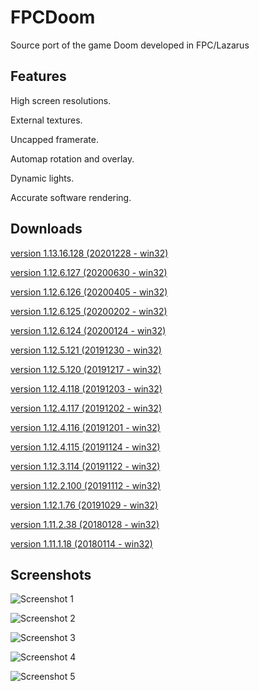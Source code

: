 # FPCDoom
Source port of the game Doom developed in FPC/Lazarus

## Features
High screen resolutions.

External textures.

Uncapped framerate.

Automap rotation and overlay.

Dynamic lights.

Accurate software rendering.

## Downloads
[version 1.13.16.128 (20201228 - win32)](https://sourceforge.net/projects/fpcdoom/files/FPCDoom_1.12.6.127/FPCDoom_1.13.16.128_bin.zip/download)

[version 1.12.6.127 (20200630 - win32)](https://sourceforge.net/projects/fpcdoom/files/FPCDoom_1.12.6.127/FPCDoom_1.12.6.127_bin.zip/download)

[version 1.12.6.126 (20200405 - win32)](https://sourceforge.net/projects/fpcdoom/files/FPCDoom_1.12.6.126/FPCDoom_1.12.6.126_bin.zip/download)

[version 1.12.6.125 (20200202 - win32)](https://sourceforge.net/projects/fpcdoom/files/FPCDoom_1.12.6.125/FPCDoom_1.12.6.125_bin.zip/download)

[version 1.12.6.124 (20200124 - win32)](https://sourceforge.net/projects/fpcdoom/files/FPCDoom_1.12.6.124/FPCDoom_1.12.6.124_bin.zip/download)

[version 1.12.5.121 (20191230 - win32)](https://sourceforge.net/projects/fpcdoom/files/FPCDoom_1.12.5.121/FPCDoom_1.12.5.121_bin.zip/download)

[version 1.12.5.120 (20191217 - win32)](https://sourceforge.net/projects/fpcdoom/files/FPCDoom_1.12.5.120/FPCDoom_1.12.5.120_bin.zip/download)

[version 1.12.4.118 (20191203 - win32)](https://sourceforge.net/projects/fpcdoom/files/FPCDoom_1.12.4.118/FPCDoom_1.12.4.118_bin.zip/download)

[version 1.12.4.117 (20191202 - win32)](https://sourceforge.net/projects/fpcdoom/files/FPCDoom_1.12.4.117/FPCDoom_1.12.4.117_bin.zip/download)

[version 1.12.4.116 (20191201 - win32)](https://sourceforge.net/projects/fpcdoom/files/FPCDoom_1.12.4.116/FPCDoom_1.12.4.116_bin.zip/download)

[version 1.12.4.115 (20191124 - win32)](https://sourceforge.net/projects/fpcdoom/files/FPCDoom_1.12.4.115/FPCDoom_1.12.4.115_bin.zip/download)

[version 1.12.3.114 (20191122 - win32)](https://sourceforge.net/projects/fpcdoom/files/FPCDoom_1.12.3.114/FPCDoom_1.12.3.114_bin.zip/download)

[version 1.12.2.100 (20191112 - win32)](https://sourceforge.net/projects/fpcdoom/files/FPCDoom_1.12.2.100/FPCDoom_1.12.2.100_bin.zip/download)

[version 1.12.1.76 (20191029 - win32)](https://sourceforge.net/projects/fpcdoom/files/FPCDoom_1.12.1.76/FPCDoom_1.12.1.76_bin.zip/download)

[version 1.11.2.38 (20180128 - win32)](https://sourceforge.net/projects/fpcdoom/files/FPCDoom_1.11.2.38/FPCDoom_1.11.2.38_bin.zip/download)

[version 1.11.1.18 (20180114 - win32)](https://sourceforge.net/projects/fpcdoom/files/FPCDoom_1.11.1.18/FPCDoom_1.11.1.18_bin.zip/download)


## Screenshots

![Screenshot 1](https://i.postimg.cc/nrMS7L9G/LIGHTMAP-01.png "Screenshot 1")


![Screenshot 2](https://i.postimg.cc/pTW6WC27/PALETTE-4-4-4-02.png "Screenshot 2")


![Screenshot 3](https://i.postimg.cc/hGbYR6qT/menu-1-detail.jpg "Screenshot 3")


![Screenshot 4](https://i.postimg.cc/tgHcfy89/menu-2-aspect.jpg "Screenshot 4")


![Screenshot 5](https://i.postimg.cc/ryhvpBR9/menu-5-mirror.jpg "Screenshot 5")


